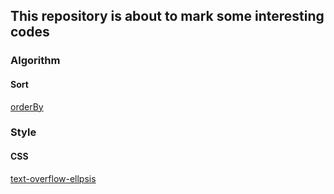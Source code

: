 ## This repository is about to mark some interesting codes

### Algorithm
#### Sort
[orderBy](./algorithm/sort/js/orderBy.js)

### Style
#### CSS
[text-overflow-ellpsis](./style/css/text-overflow.css)
